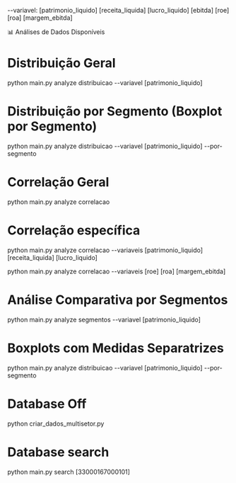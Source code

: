 --variavel:
  [patrimonio_liquido]
  [receita_liquida]
  [lucro_liquido]
  [ebitda]
  [roe]
  [roa]
  [margem_ebitda]

📊 Análises de Dados Disponíveis

# Distribuição Geral

python main.py analyze distribuicao --variavel [patrimonio_liquido]

# Distribuição por Segmento (Boxplot por Segmento)

python main.py analyze distribuicao --variavel [patrimonio_liquido] --por-segmento

# Correlação Geral

python main.py analyze correlacao

# Correlação específica

python main.py analyze correlacao --variaveis [patrimonio_liquido] [receita_liquida] [lucro_liquido]

python main.py analyze correlacao --variaveis [roe] [roa] [margem_ebitda]

# Análise Comparativa por Segmentos

python main.py analyze segmentos --variavel [patrimonio_liquido]

# Boxplots com Medidas Separatrizes

python main.py analyze distribuicao --variavel [patrimonio_liquido] --por-segmento

# Database Off

python criar_dados_multisetor.py

# Database search

python main.py search [33000167000101]